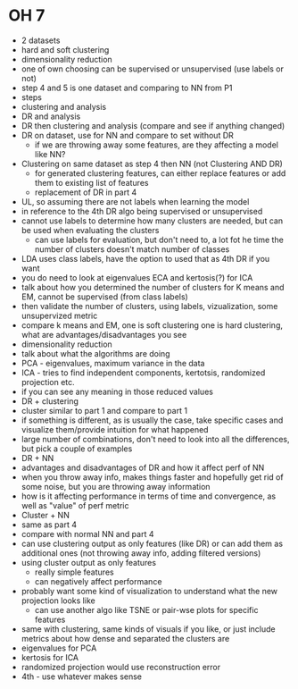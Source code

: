 # OH 7

- 2 datasets
- hard and soft clustering
- dimensionality reduction
- one of own choosing can be supervised or unsupervised (use labels or not)
- step 4 and 5 is one dataset and comparing to NN from P1
- steps
- clustering and analysis
- DR and analysis
- DR then clustering and analysis (compare and see if anything changed)
- DR on dataset, use for NN and compare to set without DR
    - if we are throwing away some features, are they affecting a model like NN?
- Clustering on same dataset as step 4 then NN (not Clustering AND DR)
    - for generated clustering features, can either replace features or add them to existing list of features
    - replacement of DR in part 4
- UL, so assuming there are not labels when learning the model
- in reference to the 4th DR algo being supervised or unsupervised
- cannot use labels to determine how many clusters are needed, but can be used when evaluating the clusters
    - can use labels for evaluation, but don't need to, a lot fot he time the number of clusters doesn't match number of classes
- LDA uses class labels, have the option to used that as 4th DR if you want
- you do need to look at eigenvalues ECA and kertosis(?) for ICA
- talk about how you determined the number of clusters for K means and EM, cannot be supervised (from class labels)
- then validate the number of clusters, using labels, vizualization, some unsupervized metric
- compare k means and EM, one is soft clustering one is hard clustering, what are advantages/disadvantages you see
- dimensionality reduction
- talk about what the algorithms are doing
- PCA - eigenvalues, maximum variance in the data
- ICA - tries to find independent components, kertotsis, randomized projection etc.
- if you can see any meaning in those reduced values
- DR + clustering
- cluster similar to part 1 and compare to part 1
- if something is different, as is usually the case, take specific cases and visualize them/provide intuition for what happened
- large number of combinations, don't need to look into all the differences, but pick a couple of examples
- DR + NN
- advantages and disadvantages of DR and how it affect perf of NN
- when you throw away info, makes things faster and hopefully get rid of some noise, but you are throwing away information
- how is it affecting performance in terms of time and convergence, as well as "value" of perf metric
- Cluster + NN
- same as part 4
- compare with normal NN and part 4
- can use clustering output as only features (like DR) or can add them as additional ones (not throwing away info, adding filtered versions)
- using cluster output as only features
    - really simple features
    - can negatively affect performance
- probably want some kind of visualization to understand what the new projection looks like
  - can use another algo like TSNE or pair-wse plots for specific features
- same with clustering, same kinds of visuals if you like, or just include metrics about how dense and separated the clusters are
- eigenvalues for PCA
- kertosis for ICA
- randomized projection would use reconstruction error
- 4th - use whatever makes sense